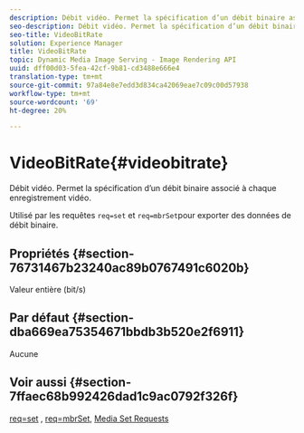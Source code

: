 ```yaml
---
description: Débit vidéo. Permet la spécification d’un débit binaire associé à chaque enregistrement vidéo.
seo-description: Débit vidéo. Permet la spécification d’un débit binaire associé à chaque enregistrement vidéo.
seo-title: VideoBitRate
solution: Experience Manager
title: VideoBitRate
topic: Dynamic Media Image Serving - Image Rendering API
uuid: dff00d03-5fea-42cf-9b81-cd3488e666e4
translation-type: tm+mt
source-git-commit: 97a84e8e7edd3d834ca42069eae7c09c00d57938
workflow-type: tm+mt
source-wordcount: '69'
ht-degree: 20%

---
```



# VideoBitRate{#videobitrate}

Débit vidéo. Permet la spécification d’un débit binaire associé à chaque enregistrement vidéo.

Utilisé par les requêtes `req=set` et `req=mbrSet`pour exporter des données de débit binaire.

## Propriétés {#section-76731467b23240ac89b0767491c6020b}

Valeur entière (bit/s)

## Par défaut {#section-dba669ea75354671bbdb3b520e2f6911}

Aucune

## Voir aussi {#section-7ffaec68b992426dad1c9ac0792f326f}

[req=set](/help/aem-is-ir-api/is-api/http-ref/image-serving-api-ref/c-http-protocol-reference/c-command-reference/r-req/r-set.md) ,  [req=mbrSet](/help/aem-is-ir-api/is-api/http-ref/image-serving-api-ref/c-http-protocol-reference/c-command-reference/r-req/r-mbrset.md),  [Media Set Requests](/help/aem-is-ir-api/is-api/http-ref/image-serving-api-ref/c-http-protocol-reference/c-syntax-and-features/r-media-set-requests.md)
